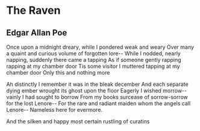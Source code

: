 # The Raven
## Edgar Allan Poe

Once upon a midnight dreary, while I pondered weak and weary
Over many a quaint and curious volume of forgotten lore--
While I nodded, nearly napping, suddenly there came a tapping
As if someone gently rapping rapping at my chamber door
Tis some visitor I muttered tapping at my chamber door
Only this and nothing more

Ah distinctly I remember it was in the bleak december
And each separate dying ember wrought its ghost upon the floor
Eagerly I wished morrow--vainly I had sought to borrow
From my books surcease of sorrow-sorrow for the lost Lenore--
For the rare and radiant maiden whom the angels call Lenore--
Nameless here for evermore.

And the silken and happy most certain rustling of curatins
